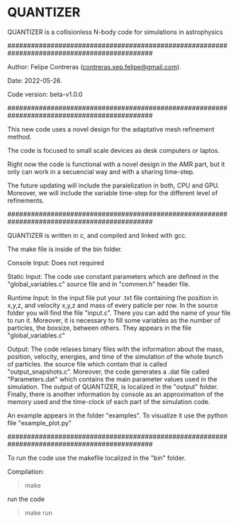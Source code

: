 # QUANTIZER
QUANTIZER is a collisionless N-body code for simulations in astrophysics

#############################################################################################

Author: Felipe Contreras (contreras.sep.felipe@gmail.com).

Date: 2022-05-26.

Code version: beta-v1.0.0

#############################################################################################

This new code uses a novel design for the adaptative mesh refinement method. 

The code is focused to small scale devices as desk computers or laptos. 

Right now the code is functional with a novel design in the AMR part, but it only can work in a secuencial way and with a sharing time-step.

The future updating will include the paralelization in both, CPU and GPU. Moreover, we will include the variable time-step for the different level of refinements.

#############################################################################################

QUANTIZER is written in c, and compiled and linked with gcc. 

The make file is inside of the bin folder. 

Console Input: Does not required

Static Input: The code use constant parameters which are defined in the "global_variables.c" source file and in "commen.h" header file. 

Runtime Input: In the input file put your .txt file containing the position in x,y,z, and velocity x,y,z and mass of every paticle per row. In the source folder you will find the file  "input.c". There you can add the name of your file to run it. Moreover, it is necessary to fill some variables as the number of particles, the boxsize, between others. They appears in the file "global_variables.c"
               
Output: The code relases binary files with the information about the mass, position, velocity, energies, and time of the simulation of the whole bunch of particles. the source file which contain that is called "output_snapshots.c". Moreover, the code generates a .dat file called "Parameters.dat" which contains the main parameter values used in the simulation. The output of QUANTIZER, is localized in the "output" folder.  Finally, there is another information by console as an approximation of the memory used and the time-clock of each part of the simulation code.

An example appears in the folder "examples". To visualize it use the python file "example_plot.py"

#############################################################################################

To run the code use the makefile localized in the "bin" folder. 

Compilation:

> make

run the code

> make run








               
